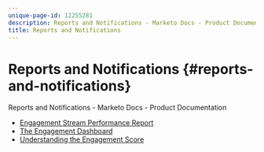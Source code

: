 ```yaml
---
unique-page-id: 12255281
description: Reports and Notifications - Marketo Docs - Product Documentation
title: Reports and Notifications
---
```


# Reports and Notifications {#reports-and-notifications}

Reports and Notifications - Marketo Docs - Product Documentation

* [Engagement Stream Performance Report](reports-and-notifications/engagement-stream-performance-report.md)
* [The Engagement Dashboard](reports-and-notifications/the-engagement-dashboard.md)
* [Understanding the Engagement Score](reports-and-notifications/understanding-the-engagement-score.md)

